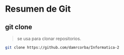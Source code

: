 # Resumen de Git

## git clone 
> se usa para clonar repositorios.

```bash
git clone https://github.com/damrcorba/Informatica-2
```